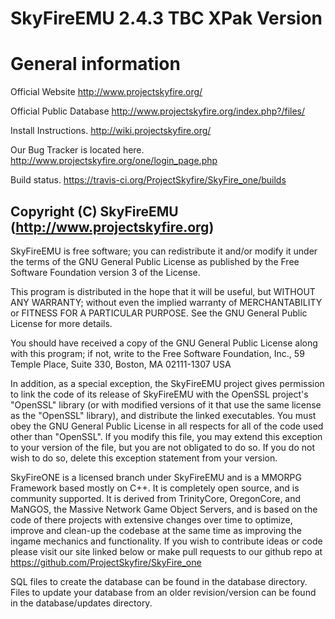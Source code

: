 # SkyFireEMU 2.4.3  TBC XPak Version
# General information

Official Website
http://www.projectskyfire.org/

Official Public Database 
http://www.projectskyfire.org/index.php?/files/

Install Instructions.
http://wiki.projectskyfire.org/

Our Bug Tracker is located here.
http://www.projectskyfire.org/one/login_page.php

Build status.
https://travis-ci.org/ProjectSkyfire/SkyFire_one/builds

## Copyright (C) SkyFireEMU  (http://www.projectskyfire.org)

  SkyFireEMU is free software; you can redistribute it and/or modify
  it under the terms of the GNU General Public License as published by
  the Free Software Foundation version 3 of the License.

  This program is distributed in the hope that it will be useful,
  but WITHOUT ANY WARRANTY; without even the implied warranty of
  MERCHANTABILITY or FITNESS FOR A PARTICULAR PURPOSE.  See the
  GNU General Public License for more details.

  You should have received a copy of the GNU General Public License
  along with this program; if not, write to the Free Software
  Foundation, Inc., 59 Temple Place, Suite 330, Boston, MA  02111-1307  USA

  In addition, as a special exception, the SkyFireEMU project
  gives permission to link the code of its release of SkyFireEMU with
  the OpenSSL project's "OpenSSL" library (or with modified versions of
  it that use the same license as the "OpenSSL" library), and distribute
  the linked executables.  You must obey the GNU General Public License
  in all respects for all of the code used other than "OpenSSL".  If you
  modify this file, you may extend this exception to your version of the
  file, but you are not obligated to do so.  If you do not wish to do
  so, delete this exception statement from your version.

SkyFireONE is a licensed branch under SkyFireEMU and is a MMORPG Framework 
based mostly on C++. It is completely open source, and is community supported. 
It is derived from TrinityCore, OregonCore, and  MaNGOS, 
the Massive Network Game Object Servers, and is based on the code of there projects 
with extensive changes over time to optimize, improve and clean-up the codebase 
at the same time as improving the ingame mechanics and functionality. 
If you wish to contribute ideas or code please visit our site linked below 
or make pull requests to our github repo at 
https://github.com/ProjectSkyfire/SkyFire_one

SQL files to create the database can be found in the database directory. Files
to update your database from an older revision/version can be found in the
database/updates directory.
